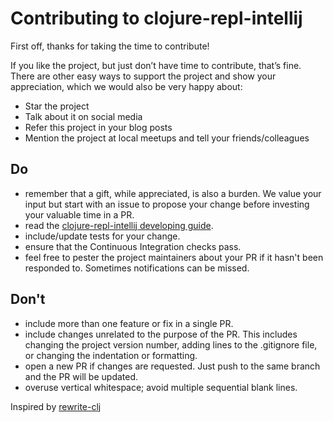 # Contributing to clojure-repl-intellij

First off, thanks for taking the time to contribute!

If you like the project, but just don’t have time to contribute, that’s fine. There are other easy ways to support the project and show your appreciation, which we would also be very happy about:

 - Star the project
 - Talk about it on social media
 - Refer this project in your blog posts
 - Mention the project at local meetups and tell your friends/colleagues


## Do

 - remember that a gift, while appreciated, is also a burden. We value your input but start with an issue to propose your change before investing your valuable time in a PR.
 - read the [clojure-repl-intellij developing guide](./developing.md).
 - include/update tests for your change.
 - ensure that the Continuous Integration checks pass.
 - feel free to pester the project maintainers about your PR if it hasn't been responded to. Sometimes notifications can be missed.


## Don't

 - include more than one feature or fix in a single PR.
 - include changes unrelated to the purpose of the PR. This includes changing the project version number, adding lines to the .gitignore file, or changing the indentation or formatting.
 - open a new PR if changes are requested. Just push to the same branch and the PR will be updated.
 - overuse vertical whitespace; avoid multiple sequential blank lines.

 Inspired by [rewrite-clj](https://github.com/clj-commons/rewrite-clj/blob/main/CONTRIBUTING.md)
